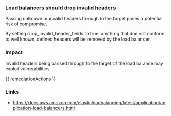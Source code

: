 
### Load balancers should drop invalid headers

Passing unknown or invalid headers through to the target poses a potential risk of compromise. 

By setting drop_invalid_header_fields to true, anything that doe not conform to well known, defined headers will be removed by the load balancer.

### Impact
Invalid headers being passed through to the target of the load balance may exploit vulnerabilities

<!-- DO NOT CHANGE -->
{{ remediationActions }}

### Links
- https://docs.aws.amazon.com/elasticloadbalancing/latest/application/application-load-balancers.html
        